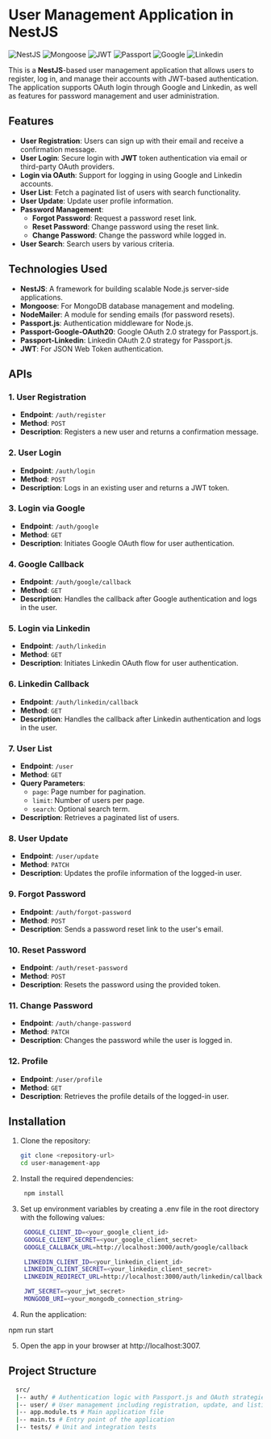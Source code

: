 # User Management Application in NestJS

![NestJS](https://img.shields.io/badge/NestJS-7E22CE?style=for-the-badge&logo=nestjs&logoColor=white)
![Mongoose](https://img.shields.io/badge/Mongoose-880000?style=for-the-badge&logo=mongoose&logoColor=white)
![JWT](https://img.shields.io/badge/JWT-black?style=for-the-badge&logo=JSON%20web%20tokens)
![Passport](https://img.shields.io/badge/Passport.js-34E27A?style=for-the-badge)
![Google](https://img.shields.io/badge/Google-4285F4?style=for-the-badge&logo=google&logoColor=white)
![Linkedin](https://img.shields.io/badge/Linkedin-1877F2?style=for-the-badge&logo=linkedin&logoColor=white)

This is a **NestJS**-based user management application that allows users to register, log in, and manage their accounts with JWT-based authentication. The application supports OAuth login through Google and Linkedin, as well as features for password management and user administration.

## Features

- **User Registration**: Users can sign up with their email and receive a confirmation message.
- **User Login**: Secure login with **JWT** token authentication via email or third-party OAuth providers.
- **Login via OAuth**: Support for logging in using Google and Linkedin accounts.
- **User List**: Fetch a paginated list of users with search functionality.
- **User Update**: Update user profile information.
- **Password Management**:
  - **Forgot Password**: Request a password reset link.
  - **Reset Password**: Change password using the reset link.
  - **Change Password**: Change the password while logged in.
- **User Search**: Search users by various criteria.

## Technologies Used

- **NestJS**: A framework for building scalable Node.js server-side applications.
- **Mongoose**: For MongoDB database management and modeling.
- **NodeMailer**: A module for sending emails (for password resets).
- **Passport.js**: Authentication middleware for Node.js.
- **Passport-Google-OAuth20**: Google OAuth 2.0 strategy for Passport.js.
- **Passport-Linkedin**: Linkedin OAuth 2.0 strategy for Passport.js.
- **JWT**: For JSON Web Token authentication.

## APIs

### 1. **User Registration**

- **Endpoint**: `/auth/register`
- **Method**: `POST`
- **Description**: Registers a new user and returns a confirmation message.

### 2. **User Login**

- **Endpoint**: `/auth/login`
- **Method**: `POST`
- **Description**: Logs in an existing user and returns a JWT token.

### 3. **Login via Google**

- **Endpoint**: `/auth/google`
- **Method**: `GET`
- **Description**: Initiates Google OAuth flow for user authentication.

### 4. **Google Callback**

- **Endpoint**: `/auth/google/callback`
- **Method**: `GET`
- **Description**: Handles the callback after Google authentication and logs in the user.

### 5. **Login via Linkedin**

- **Endpoint**: `/auth/linkedin`
- **Method**: `GET`
- **Description**: Initiates Linkedin OAuth flow for user authentication.

### 6. **Linkedin Callback**

- **Endpoint**: `/auth/linkedin/callback`
- **Method**: `GET`
- **Description**: Handles the callback after Linkedin authentication and logs in the user.

### 7. **User List**

- **Endpoint**: `/user`
- **Method**: `GET`
- **Query Parameters**:
  - `page`: Page number for pagination.
  - `limit`: Number of users per page.
  - `search`: Optional search term.
- **Description**: Retrieves a paginated list of users.

### 8. **User Update**

- **Endpoint**: `/user/update`
- **Method**: `PATCH`
- **Description**: Updates the profile information of the logged-in user.

### 9. **Forgot Password**

- **Endpoint**: `/auth/forgot-password`
- **Method**: `POST`
- **Description**: Sends a password reset link to the user's email.

### 10. **Reset Password**

- **Endpoint**: `/auth/reset-password`
- **Method**: `POST`
- **Description**: Resets the password using the provided token.

### 11. **Change Password**

- **Endpoint**: `/auth/change-password`
- **Method**: `PATCH`
- **Description**: Changes the password while the user is logged in.

### 12. **Profile**

- **Endpoint**: `/user/profile`
- **Method**: `GET`
- **Description**: Retrieves the profile details of the logged-in user.

## Installation

1. Clone the repository:

   ```bash
   git clone <repository-url>
   cd user-management-app

   ```

2. Install the required dependencies:

   ```bash
    npm install

   ```

3. Set up environment variables by creating a .env file in the root directory with the following values:

   ```bash
    GOOGLE_CLIENT_ID=<your_google_client_id>
    GOOGLE_CLIENT_SECRET=<your_google_client_secret>
    GOOGLE_CALLBACK_URL=http://localhost:3000/auth/google/callback

    LINKEDIN_CLIENT_ID=<your_linkedin_client_id>
    LINKEDIN_CLIENT_SECRET=<your_linkedin_client_secret>
    LINKEDIN_REDIRECT_URL=http://localhost:3000/auth/linkedin/callback

    JWT_SECRET=<your_jwt_secret>
    MONGODB_URI=<your_mongodb_connection_string>

   ```

4. Run the application:

npm run start

5. Open the app in your browser at http://localhost:3007.

## Project Structure

```bash
  src/
  |-- auth/ # Authentication logic with Passport.js and OAuth strategies
  |-- user/ # User management including registration, update, and listing
  |-- app.module.ts # Main application file
  |-- main.ts # Entry point of the application
  |-- tests/ # Unit and integration tests

```
